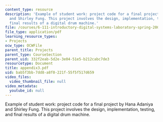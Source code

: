 ```yaml
---
content_type: resource
description: 'Example of student work: project code for a final project by Hana Adaniya
  and Shirley Fung. This project involves the design, implementation, testing, and
  final results of a digital drum machine.'
file: /courses/6-111-introductory-digital-systems-laboratory-spring-2006/bab5f3bb7dd8a8f0221f55f5f517d659_appendix3.pdf
file_type: application/pdf
learning_resource_types:
- Projects
ocw_type: OCWFile
parent_title: Projects
parent_type: CourseSection
parent_uid: 332f2eab-5d2e-3e04-51e5-b212cabc7de3
resourcetype: Document
title: appendix3.pdf
uid: bab5f3bb-7dd8-a8f0-221f-55f5f517d659
video_files:
  video_thumbnail_file: null
video_metadata:
  youtube_id: null
---
```

Example of student work: project code for a final project by Hana Adaniya and Shirley Fung. This project involves the design, implementation, testing, and final results of a digital drum machine.

